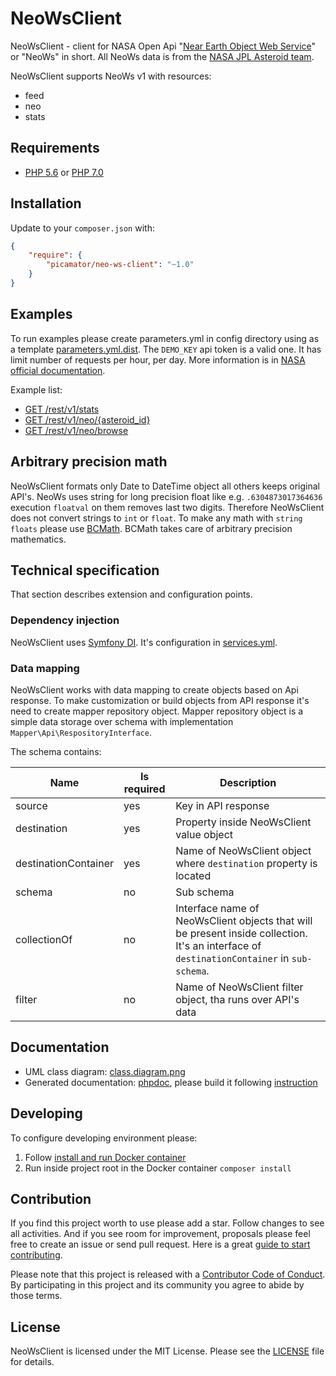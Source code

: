NeoWsClient
===========

NeoWsClient - client for NASA Open Api "[Near Earth Object Web Service](https://api.nasa.gov/neo/?api_key=DEMO_KEY)" or "NeoWs" in short.
All NeoWs data is from the [NASA JPL Asteroid team](http://neo.jpl.nasa.gov/).

NeoWsClient supports NeoWs v1 with resources:

* feed
* neo
* stats

Requirements
------------
* [PHP 5.6](http://php.net/manual/en/migration56.new-features.php) or [PHP 7.0](http://php.net/manual/en/migration70.new-features.php)

Installation
------------
Update to your `composer.json` with:

```json
{
    "require": {
        "picamator/neo-ws-client": "~1.0"
    }
}
```

Examples
--------
To run examples please create parameters.yml in config directory using as a template [parameters.yml.dist](config/parameters.yml.dist).
The `DEMO_KEY` api token is a valid one. It has limit number of requests per hour, per day.
More information is in [NASA official documentation](https://api.nasa.gov/api.html#authentication).

Example list:

* [GET /rest/v1/stats](doc/example/statistics.php)
* [GET /rest/v1/neo/{asteroid_id}](doc/example/neo.php)
* [GET /rest/v1/neo/browse](doc/example/neo.browse.php)

Arbitrary precision math
------------------------
NeoWsClient formats only Date to DateTime object all others keeps original API's.
NeoWs uses string for long precision float like e.g. `.6304873017364636` execution `floatval` on them removes last two digits.
Therefore NeoWsClient does not convert strings to `int` or `float`. To make any math with `string floats` please use [BCMath](http://php.net/manual/en/book.bc.php).
BCMath takes care of arbitrary precision mathematics. 

Technical specification
-----------------------
That section describes extension and configuration points.

### Dependency injection
NeoWsClient uses [Symfony DI](https://symfony.com/doc/current/components/dependency_injection.html).
It's configuration in [services.yml](config/services.yml).

### Data mapping
NeoWsClient works with data mapping to create objects based on Api response.
To make customization or build objects from API response it's need to create mapper repository object.
Mapper repository object is a simple data storage over schema with implementation `Mapper\Api\RespositoryInterface`.

The schema contains:

 Name                   | Is required   | Description 
 ---                    | ---           | ---
 source                 | yes           | Key in API response
 destination            | yes           | Property inside NeoWsClient value object
 destinationContainer   | yes           | Name of NeoWsClient object where `destination` property is located
 schema                 | no            | Sub schema
 collectionOf           | no            | Interface name of NeoWsClient objects that will be present inside collection. It's an interface of  `destinationContainer` in `sub-schema`.
 filter                 | no            | Name of NeoWsClient filter object, tha runs over API's data

Documentation
-------------
* UML class diagram: [class.diagram.png](doc/uml/class.diagram.png)
* Generated documentation: [phpdoc](doc/phpdoc), please build it following [instruction](dev/phpdoc)

Developing
----------
To configure developing environment please:

1. Follow [install and run Docker container](dev/docker/README.md)
2. Run inside project root in the Docker container `composer install` 

Contribution
------------
If you find this project worth to use please add a star. Follow changes to see all activities.
And if you see room for improvement, proposals please feel free to create an issue or send pull request.
Here is a great [guide to start contributing](https://guides.github.com/activities/contributing-to-open-source/).

Please note that this project is released with a [Contributor Code of Conduct](http://contributor-covenant.org/version/1/4/).
By participating in this project and its community you agree to abide by those terms.

License
-------
NeoWsClient is licensed under the MIT License. Please see the [LICENSE](LICENSE.txt) file for details.
